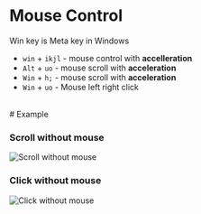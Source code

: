 # Mouse Control
Win key is Meta key in Windows
- `win` + `ikjl` - mouse control with **accelleration**
- `Alt` + `uo` - mouse scroll with **acceleration**
- `Win` + `h;` - mouse scroll with **acceleration**
- `Win` + `uo` - Mouse left right click


<br/>
# Example

### Scroll without mouse
![Scroll without mouse](/images/scroll.gif)


### Click without mouse

![Click without mouse](/images/click.gif)
